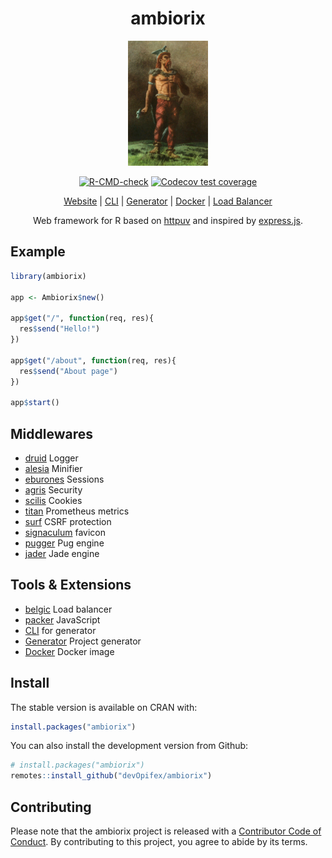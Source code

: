 <div align="center">

# ambiorix

<img src="man/figures/ambiorix.png" height = "200px"/>

<!-- badges: start -->
[![R-CMD-check](https://github.com/devOpifex/ambiorix/workflows/R-CMD-check/badge.svg)](https://github.com/devOpifex/ambiorix/actions)
[![Codecov test coverage](https://codecov.io/gh/devOpifex/ambiorix/branch/master/graph/badge.svg)](https://app.codecov.io/gh/devOpifex/ambiorix?branch=master)
<!-- badges: end -->

[Website](https://ambiorix.dev) | [CLI](https://github.com/devOpifex/ambiorix-cli) | [Generator](https://github.com/devOpifex/ambiorix.generator) | [Docker](https://hub.docker.com/r/jcoenep/ambiorix) | [Load Balancer](https://github.com/devOpifex/belgic)

Web framework for R based on [httpuv](https://github.com/rstudio/httpuv) and inspired by [express.js](https://github.com/expressjs/express).

</div>


## Example

``` r
library(ambiorix)

app <- Ambiorix$new()

app$get("/", function(req, res){
  res$send("Hello!")
})

app$get("/about", function(req, res){
  res$send("About page")
})

app$start()
```

## Middlewares

- [druid](https://github.com/devOpifex/druid) Logger
- [alesia](https://github.com/devOpifex/alesia) Minifier
- [eburones](https://github.com/devOpifex/eburones) Sessions
- [agris](https://github.com/devOpifex/druid) Security
- [scilis](https://github.com/devOpifex/scilis) Cookies
- [titan](https://github.com/devOpifex/titan) Prometheus metrics
- [surf](https://github.com/devOpifex/surf) CSRF protection
- [signaculum](https://github.com/devOpifex/signaculum) favicon
- [pugger](https://github.com/devOpifex/pugger) Pug engine
- [jader](https://github.com/devOpifex/jader) Jade engine

## Tools & Extensions

- [belgic](https://github.com/devOpifex/belgic) Load balancer
- [packer](https://github.com/JohnCoene/packer) JavaScript
- [CLI](https://github.com/devOpifex/ambiorix-cli) for generator
- [Generator](https://github.com/devOpifex/ambiorix.generator) Project generator
- [Docker](https://hub.docker.com/r/jcoenep/ambiorix) Docker image

## Install

The stable version is available on CRAN with:

```r
install.packages("ambiorix")
```

You can also install the development version from Github:

```r
# install.packages("ambiorix")
remotes::install_github("devOpifex/ambiorix")
```

## Contributing

Please note that the ambiorix project is released with a [Contributor Code of Conduct](https://contributor-covenant.org/version/2/0/CODE_OF_CONDUCT.html). By contributing to this project, you agree to abide by its terms.
